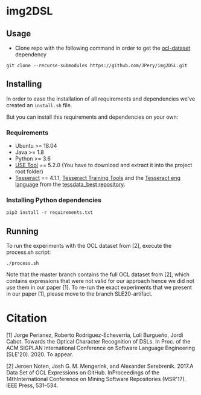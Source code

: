 # img2DSL

## Usage

- Clone repo with the following command in order to get the [ocl-dataset](https://github.com/tue-mdse/ocl-dataset) dependency

``
git clone --recurse-submodules https://github.com/JPery/img2DSL.git
``
## Installing

In order to ease the installation of all requirements and dependencies we've created an ``install.sh`` file.

But you can install this requirements and dependencies on your own:

### Requirements

- Ubuntu >= 18.04
- Java >= 1.8
- Python >= 3.6
- [USE Tool](https://sourceforge.net/projects/useocl/) == 5.2.0 (You have to download and extract it into the project root folder)
- [Tesseract](https://github.com/tesseract-ocr/tesseract/releases/tag/4.1.1) == 4.1.1, [Tesseract Training Tools](https://tesseract-ocr.github.io/tessdoc/Compiling-%E2%80%93-GitInstallation.html#build-with-training-tools) and the [Tesseract eng language](https://github.com/tesseract-ocr/tessdata_best/raw/master/eng.traineddata) from the [tessdata_best repository](https://github.com/tesseract-ocr/tessdata_best).


### Installing Python dependencies

``
pip3 install -r requirements.txt
``



## Running

To run the experiments with the OCL dataset from [2], execute the process.sh script:

``
./process.sh
``

Note that the master branch contains the full OCL dataset from [2], which contains expressions that were not valid for our approach hence we did not use them in our paper [1]. To re-run the exact experiments that we present in our paper [1], please move to the branch SLE20-artifact.

# Citation

[1] Jorge Perianez, Roberto Rodriguez-Echeverria, Loli Burgueño, Jordi Cabot. Towards the Optical Character Recognition of DSLs. In Proc. of the ACM SIGPLAN International Conference on Software Language Engineering (SLE'20). 2020. To appear.

[2] Jeroen Noten, Josh G. M. Mengerink, and Alexander Serebrenik. 2017.A Data Set of OCL Expressions on GitHub. InProceedings of the 14thInternational Conference on Mining Software Repositories (MSR'17). IEEE Press, 531–534.
